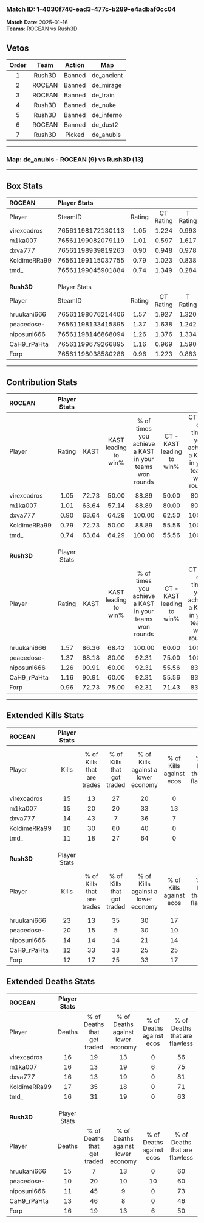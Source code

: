 ### Match ID: 1-4030f746-ead3-477c-b289-e4adbaf0cc04  
**Match Date**: 2025-01-16  
**Teams**: ROCEAN vs Rush3D  

## Vetos  

| Order | Team | Action | Map |
| :---: | :--: | :----: | --- |
| 1 | Rush3D | Banned | de_ancient |
| 2 | ROCEAN | Banned | de_mirage |
| 3 | ROCEAN | Banned | de_train |
| 4 | Rush3D | Banned | de_nuke |
| 5 | Rush3D | Banned | de_inferno |
| 6 | ROCEAN | Banned | de_dust2 |
| 7 | Rush3D | Picked | de_anubis |

---  

### **Map**: de_anubis - ROCEAN (9) vs Rush3D (13)  
---  

## Box Stats  

| **ROCEAN**   | Player Stats      |        |           |          |       |      |       |         |        |      |     |
| :- | :- | :-: | :-: | :-: | :-: | :-: | :-: | :-: | :-: | :-: | :-: |
| Player       | SteamID           | Rating | CT Rating | T Rating | KAST  | ADR  | Kills | Assists | Deaths | K/D  | HS% |
| virexcadros  | 76561198172130113 |  1.05  |   1.224   |  0.993   | 72.73 | 74.4 |  15   |    3    |   16   | 0.94 | 86  |
| m1ka007      | 76561199082079119 |  1.01  |   0.597   |  1.617   | 63.64 | 81.1 |  15   |    5    |   16   | 0.94 | 26  |
| dxva777      | 76561198939819263 |  0.90  |   0.948   |  0.978   | 63.64 | 61.6 |  14   |    4    |   16   | 0.88 | 64  |
| KoldimeRRa99 | 76561199115037755 |  0.79  |   1.023   |  0.838   | 72.73 | 60.0 |  10   |    6    |   17   | 0.59 | 60  |
| tmd_         | 76561199045901884 |  0.74  |   1.349   |  0.284   | 63.64 | 50.0 |  11   |    3    |   16   | 0.69 | 63  |
|              |                   |        |           |          |       |      |       |         |        |      |     |
|              |                   |        |           |          |       |      |       |         |        |      |     |
|              |                   |        |           |          |       |      |       |         |        |      |     |
| **Rush3D**   | Player Stats      |        |           |          |       |      |       |         |        |      |     |
| Player       | SteamID           | Rating | CT Rating | T Rating | KAST  | ADR  | Kills | Assists | Deaths | K/D  | HS% |
| hruukani666  | 76561198076214406 |  1.57  |   1.927   |  1.320   | 86.36 | 96.9 |  23   |    6    |   15   | 1.53 | 34  |
| peacedose-   | 76561198133415895 |  1.37  |   1.638   |  1.242   | 68.18 | 79.8 |  20   |    3    |   10   | 2.00 | 60  |
| niposuni666  | 76561198146868094 |  1.26  |   1.376   |  1.334   | 90.91 | 68.8 |  14   |    6    |   11   | 1.27 | 42  |
| CaH9_rPaHta  | 76561199679266895 |  1.16  |   0.969   |  1.590   | 90.91 | 73.5 |  12   |    9    |   13   | 0.92 | 58  |
| Forp         | 76561198038580286 |  0.96  |   1.223   |  0.883   | 72.73 | 75.9 |  12   |   10    |   16   | 0.75 | 75  |
---  

## Contribution Stats  

| **ROCEAN**   | Player Stats |       |                      |                                                        |                           |                                                             |                          |                                                            |
| :- | :-: | :-: | :-: | :-: | :-: | :-: | :-: | :-: |
| Player       |    Rating    | KAST  | KAST leading to win% | % of times you achieve a KAST in your teams won rounds | CT - KAST leading to win% | CT - % of times you achieve a KAST in your teams won rounds | T - KAST leading to win% | T - % of times you achieve a KAST in your teams won rounds |
| virexcadros  |     1.05     | 72.73 |        50.00         |                         88.89                          |           50.00           |                            80.00                            |          50.00           |                           100.00                           |
| m1ka007      |     1.01     | 63.64 |        57.14         |                         88.89                          |           80.00           |                            80.00                            |          44.44           |                           100.00                           |
| dxva777      |     0.90     | 63.64 |        64.29         |                         100.00                         |           62.50           |                           100.00                            |          66.67           |                           100.00                           |
| KoldimeRRa99 |     0.79     | 72.73 |        50.00         |                         88.89                          |           55.56           |                           100.00                            |          42.86           |                           75.00                            |
| tmd_         |     0.74     | 63.64 |        64.29         |                         100.00                         |           55.56           |                           100.00                            |          80.00           |                           100.00                           |
|              |              |       |                      |                                                        |                           |                                                             |                          |                                                            |
|              |              |       |                      |                                                        |                           |                                                             |                          |                                                            |
|              |              |       |                      |                                                        |                           |                                                             |                          |                                                            |
| **Rush3D**   | Player Stats |       |                      |                                                        |                           |                                                             |                          |                                                            |
| Player       |    Rating    | KAST  | KAST leading to win% | % of times you achieve a KAST in your teams won rounds | CT - KAST leading to win% | CT - % of times you achieve a KAST in your teams won rounds | T - KAST leading to win% | T - % of times you achieve a KAST in your teams won rounds |
| hruukani666  |     1.57     | 86.36 |        68.42         |                         100.00                         |           60.00           |                           100.00                            |          77.78           |                           100.00                           |
| peacedose-   |     1.37     | 68.18 |        80.00         |                         92.31                          |           75.00           |                           100.00                            |          85.71           |                           85.71                            |
| niposuni666  |     1.26     | 90.91 |        60.00         |                         92.31                          |           55.56           |                            83.33                            |          63.64           |                           100.00                           |
| CaH9_rPaHta  |     1.16     | 90.91 |        60.00         |                         92.31                          |           55.56           |                            83.33                            |          63.64           |                           100.00                           |
| Forp         |     0.96     | 72.73 |        75.00         |                         92.31                          |           71.43           |                            83.33                            |          77.78           |                           100.00                           |
---  

## Extended Kills Stats  

| **ROCEAN**   | Player Stats |                            |                            |                                    |                         |                              |                                 |                                       |                    |           |
| :- | :-: | :-: | :-: | :-: | :-: | :-: | :-: | :-: | :-: | :-: |
| Player       |    Kills     | % of Kills that are trades | % of Kills that got traded | % of Kills against a lower economy | % of Kills against ecos | % of Kills that are flawless | % of Kills that are close duels | % of Kills that are assisted by flash | Pistol Round Kills | AWP Kills |
| virexcadros  |      15      |             13             |             27             |                 20                 |            0            |              67              |                0                |                   7                   |         4          |     0     |
| m1ka007      |      15      |             20             |             20             |                 33                 |           13            |              60              |                0                |                   0                   |         0          |     3     |
| dxva777      |      14      |             43             |             7              |                 36                 |            7            |              43              |                0                |                   0                   |         2          |     1     |
| KoldimeRRa99 |      10      |             30             |             60             |                 40                 |            0            |              60              |               10                |                  10                   |         0          |     0     |
| tmd_         |      11      |             18             |             27             |                 64                 |            0            |              45              |                0                |                   9                   |         1          |     0     |
|              |              |                            |                            |                                    |                         |                              |                                 |                                       |                    |           |
|              |              |                            |                            |                                    |                         |                              |                                 |                                       |                    |           |
|              |              |                            |                            |                                    |                         |                              |                                 |                                       |                    |           |
| **Rush3D**   | Player Stats |                            |                            |                                    |                         |                              |                                 |                                       |                    |           |
| Player       |    Kills     | % of Kills that are trades | % of Kills that got traded | % of Kills against a lower economy | % of Kills against ecos | % of Kills that are flawless | % of Kills that are close duels | % of Kills that are assisted by flash | Pistol Round Kills | AWP Kills |
| hruukani666  |      23      |             13             |             35             |                 30                 |           17            |              78              |                0                |                   4                   |         2          |     0     |
| peacedose-   |      20      |             15             |             5              |                 30                 |           10            |              65              |                5                |                   0                   |         1          |     0     |
| niposuni666  |      14      |             14             |             14             |                 21                 |           14            |              79              |                0                |                   7                   |         1          |     5     |
| CaH9_rPaHta  |      12      |             33             |             33             |                 25                 |           25            |              58              |                8                |                   0                   |         0          |     0     |
| Forp         |      12      |             17             |             25             |                 33                 |           17            |              58              |               17                |                   0                   |         2          |     0     |
## Extended Deaths Stats  

| **ROCEAN**   | Player Stats |                             |                                   |                          |                               |                            |                           |               |
| :- | :-: | :-: | :-: | :-: | :-: | :-: | :-: | :-: |
| Player       |    Deaths    | % of Deaths that get traded | % of Deaths against lower economy | % of Deaths against ecos | % of Deaths that are flawless | % of Deaths that are close | % of Deaths while blinded | Deaths to AWP |
| virexcadros  |      16      |             19              |                13                 |            0             |              56               |             6              |             6             |       0       |
| m1ka007      |      16      |             13              |                19                 |            6             |              75               |             6              |             0             |       2       |
| dxva777      |      16      |             13              |                19                 |            0             |              81               |             6              |             0             |       0       |
| KoldimeRRa99 |      17      |             35              |                18                 |            0             |              71               |             6              |             0             |       1       |
| tmd_         |      16      |             31              |                19                 |            0             |              63               |             0              |             6             |       2       |
|              |              |                             |                                   |                          |                               |                            |                           |               |
|              |              |                             |                                   |                          |                               |                            |                           |               |
|              |              |                             |                                   |                          |                               |                            |                           |               |
| **Rush3D**   | Player Stats |                             |                                   |                          |                               |                            |                           |               |
| Player       |    Deaths    | % of Deaths that get traded | % of Deaths against lower economy | % of Deaths against ecos | % of Deaths that are flawless | % of Deaths that are close | % of Deaths while blinded | Deaths to AWP |
| hruukani666  |      15      |              7              |                13                 |            0             |              60               |             0              |             0             |       1       |
| peacedose-   |      10      |             20              |                10                 |            10            |              60               |             0              |            10             |       0       |
| niposuni666  |      11      |             45              |                 9                 |            0             |              73               |             0              |             0             |       0       |
| CaH9_rPaHta  |      13      |             46              |                 8                 |            0             |              46               |             8              |            15             |       1       |
| Forp         |      16      |             19              |                13                 |            6             |              50               |             0              |             0             |       2       |

